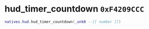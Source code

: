 # hud_timer_countdown `0xF4209CCC`

```lua
natives.hud.hud_timer_countdown(_unk0 --[[ number ]])
```